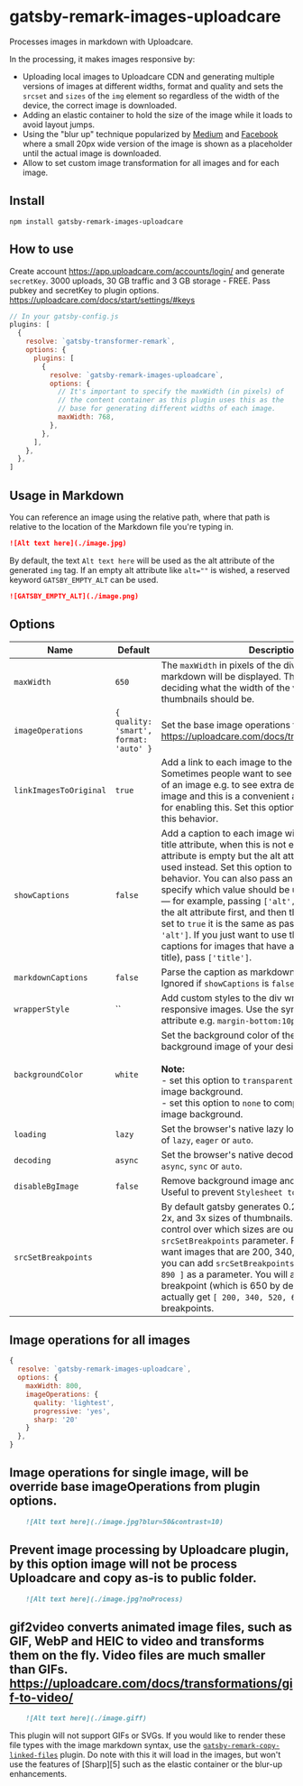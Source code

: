 # gatsby-remark-images-uploadcare

Processes images in markdown with Uploadcare.

In the processing, it makes images responsive by:

- Uploading local images to Uploadcare CDN and generating multiple versions of images at different widths, format and quality and sets
  the `srcset` and `sizes` of the `img` element so regardless of the width of the device, the correct image is downloaded.
- Adding an elastic container to hold the size of the image while it loads to
  avoid layout jumps.
- Using the "blur up" technique popularized by [Medium][1] and [Facebook][2]
  where a small 20px wide version of the image is shown as a placeholder until
  the actual image is downloaded.
- Allow to set custom image transformation for all images and for each image.

## Install

`npm install gatsby-remark-images-uploadcare`

## How to use

Create account https://app.uploadcare.com/accounts/login/ and generate `secretKey`.
3000 uploads, 30 GB traffic and 3 GB storage - FREE.
Pass pubkey and secretKey to plugin options.
https://uploadcare.com/docs/start/settings/#keys

```javascript
// In your gatsby-config.js
plugins: [
  {
    resolve: `gatsby-transformer-remark`,
    options: {
      plugins: [
        {
          resolve: `gatsby-remark-images-uploadcare`,
          options: {
            // It's important to specify the maxWidth (in pixels) of
            // the content container as this plugin uses this as the
            // base for generating different widths of each image.
            maxWidth: 768,
          },
        },
      ],
    },
  },
]
```

## Usage in Markdown

You can reference an image using the relative path, where that path is relative to the location of the Markdown file you're typing in.

```md
![Alt text here](./image.jpg)
```

By default, the text `Alt text here` will be used as the alt attribute of the generated `img` tag. If an empty alt attribute like `alt=""` is wished,
a reserved keyword `GATSBY_EMPTY_ALT` can be used.

```markdown
![GATSBY_EMPTY_ALT](./image.png)
```

## Options

| Name                    | Default | Description                                                                                                                                                                                                                                                                                                                                                                                                                                                                                                                                                                                                                        |
| ----------------------- | ------- | ---------------------------------------------------------------------------------------------------------------------------------------------------------------------------------------------------------------------------------------------------------------------------------------------------------------------------------------------------------------------------------------------------------------------------------------------------------------------------------------------------------------------------------------------------------------------------------------------------------------------------------- |
| `maxWidth`              | `650`   | The `maxWidth` in pixels of the div where the markdown will be displayed. This value is used when deciding what the width of the various responsive thumbnails should be.                                                                                                                                                                                                                                                                                                                                                                                                                                                          |
| `imageOperations`       | `{ quality: 'smart', format: 'auto' }` | Set the base image operations for all images. https://uploadcare.com/docs/transformations/image/                                                                                                                                                                                                                                                                                                                                                                                                                                                                                                    |
| `linkImagesToOriginal`  | `true`  | Add a link to each image to the original image. Sometimes people want to see a full-sized version of an image e.g. to see extra detail on a part of the image and this is a convenient and common pattern for enabling this. Set this option to `false` to disable this behavior.                                                                                                                                                                                                                                                                                                                                                  |
| `showCaptions`          | `false` | Add a caption to each image with the contents of the title attribute, when this is not empty. If the title attribute is empty but the alt attribute is not, it will be used instead. Set this option to true to enable this behavior. You can also pass an array instead to specify which value should be used for the caption — for example, passing `['alt', 'title']` would use the alt attribute first, and then the title. When this is set to `true` it is the same as passing `['title', 'alt']`. If you just want to use the title (and omit captions for images that have alt attributes but no title), pass `['title']`. |
| `markdownCaptions`      | `false` | Parse the caption as markdown instead of raw text. Ignored if `showCaptions` is `false`.                                                                                                                                                                                                                                                                                                                                                                                                                                                                                                                                           |
| `wrapperStyle`          | ``      | Add custom styles to the div wrapping the responsive images. Use the syntax for the style attribute e.g. `margin-bottom:10px; background: red;`.                                                                                                                                                                                                                                                                                                                |
| `backgroundColor`       | `white` | Set the background color of the image to match the background image of your design.<br /><br />**Note:**<br />- set this option to `transparent` for a transparent image background.<br /> - set this option to `none` to completely remove the image background.                                                                                                                                                                                                                                                                                                                                                                  |
| `loading`               | `lazy`  | Set the browser's native lazy loading attribute. One of `lazy`, `eager` or `auto`.                                                                                                                                                                                                                                                                                                                                                                                                                                                                                                                                                 |
| `decoding`              | `async` | Set the browser's native decoding attribute. One of `async`, `sync` or `auto`.                                                                                                                                                                                                                                                                                                                                                                                                                                                                                                                                                     |
| `disableBgImage`        | `false` | Remove background image and its' inline style. Useful to prevent `Stylesheet too long` error on AMP.                                                                                                                                                                                                                                                                                                                                                                                                                                                                                                                               |
| `srcSetBreakpoints`     |         | By default gatsby generates 0.25x, 0.5x, 1x, 1.5x, 2x, and 3x sizes of thumbnails. If you want more control over which sizes are output you can use the `srcSetBreakpoints` parameter. For example, if you want images that are 200, 340, 520, and 890 wide you can add `srcSetBreakpoints: [ 200, 340, 520, 890 ]` as a parameter. You will also get `maxWidth` as a breakpoint (which is 650 by default), so you will actually get `[ 200, 340, 520, 650, 890 ]` as breakpoints.                                                                                                                                                 |

## Image operations for all images

```javascript
{
  resolve: `gatsby-remark-images-uploadcare`,
  options: {
    maxWidth: 800,
    imageOperations: {
      quality: 'lightest',
      progressive: 'yes',
      sharp: '20'
    }
  },
}
```

## Image operations for single image, will be override base imageOperations from plugin options.

```md
    ![Alt text here](./image.jpg?blur=50&contrast=10)
```

## Prevent image processing by Uploadcare plugin, by this option image will not be process Uploadcare and copy as-is to public folder.

```md
    ![Alt text here](./image.jpg?noProcess)
```

## gif2video converts animated image files, such as GIF, WebP and HEIC to video and transforms them on the fly. Video files are much smaller than GIFs. https://uploadcare.com/docs/transformations/gif-to-video/

```md
    ![Alt text here](./image.giff)
```

This plugin will not support GIFs or SVGs. If you would like to render these file types with the image markdown syntax, use the [`gatsby-remark-copy-linked-files`](https://www.gatsbyjs.com/plugins/gatsby-remark-copy-linked-files/) plugin. Do note with this it will load in the images, but won't use the features of [Sharp][5] such as the elastic container or the blur-up enhancements.

[1]: https://uploadcare.com/docs/transformations/image/
[2]: https://uploadcare.com/docs/start/settings/#keys
[3]: https://jmperezperez.com/medium-image-progressive-loading-placeholder/
[4]: https://code.facebook.com/posts/991252547593574/the-technology-behind-preview-photos/
